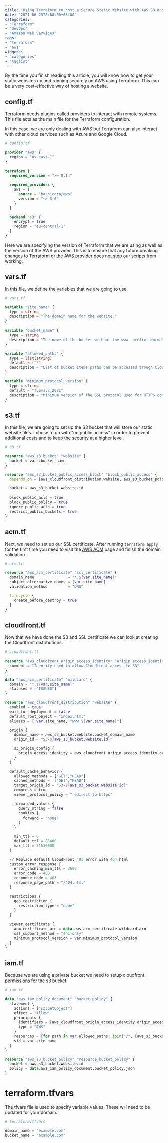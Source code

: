 ```yaml
---
title: "Using Terraform to host a Secure Static Website with AWS S3 and Cloudfront"
date: "2021-06-25T8:00:00+03:00"
categories:
- "Terraform"
- "DevOps"
- "Amazon Web Services"
tags:
- "terraform"
- "aws"
widgets:
- "categories"
- "taglist"
---
```


By the time you finish reading this article, you will know how to get your static websites up and running securely on AWS using Terraform. This can be a very cost-effective way of hosting a website. 

<!--more--> 

## config.tf
Terraform needs plugins called providers to interact with remote systems. 
This file acts as the main file for the Terraform configuration.

In this case, we are only dealing with AWS but Terraform can also interact with other cloud services such as Azure and Google Cloud.

```terraform
# config.tf

provider "aws" {
  region = "us-east-1"
}

terraform {
  required_version = ">= 0.14"

  required_providers {
    aws = {
      source = "hashicorp/aws"
      version = "~> 3.0"
    }
  }

  backend "s3" {
    encrypt = true
    region = "eu-central-1"
  }
}
```
Here we are specifying the version of Terraform that we are using as well as the version of the AWS provider. This is to ensure that any future breaking changes to Terraform or the AWS provider does not stop our scripts from working.


## vars.tf

In this file, we define the variables that we are going to use. 

```terraform
# vars.tf

variable "site_name" {
  type = string
  description = "The domain name for the website."
}

variable "bucket_name" {
  type = string
  description = "The name of the bucket without the www. prefix. Normally domain_name."
}

variable "allowed_paths" {
  type = list(string)
  default = ["*"]
  description = "List of bucket items paths can be accessed trough CloudFront."
}

variable "minimum_protocol_version" {
  type = string
  default = "TLSv1.2_2021"
  description = "Minimum version of the SSL protocol used for HTTPS connections. One of: SSLv3, TLSv1, TLSv1.1_2016, TLSv1.2_2018 , TLSv1.2_2019 and TLSv1.2_2021"
}
```

## s3.tf

In this file, we are going to set up the S3 bucket that will store our static website files. I chose to go with "no public access" in order to prevent additional costs and to keep the security at a higher level.

```terraform
# s3.tf

resource "aws_s3_bucket" "website" {
  bucket = vars.bucket_name
}

resource "aws_s3_bucket_public_access_block" "block_public_access" {
  depends_on = [aws_cloudfront_distribution.website, aws_s3_bucket_policy.resource_bucket_policy]

  bucket = aws_s3_bucket.website.id

  block_public_acls = true
  block_public_policy = true
  ignore_public_acls = true
  restrict_public_buckets = true
}
```
## acm.tf
Next, we need to set up our SSL certificate.
After running `terraform apply` for the first time you need to visit the [AWS ACM](https://console.aws.amazon.com/acm/home?region=us-east-1) page and finish the domain validation.

```terraform
# acm.tf

resource "aws_acm_certificate" "ssl_certificate" {
  domain_name               = "*.${var.site_name}"
  subject_alternative_names = [var.site_name]
  validation_method         = "DNS"

  lifecycle {
    create_before_destroy = true
  }
}
```

## cloudfront.tf
 Now that we have done the S3 and SSL certificate we can look at creating the Cloudfront distributions.

```terraform
# cloudfront.tf

resource "aws_cloudfront_origin_access_identity" "origin_access_identity" {
  comment = "Identity used to allow Cloudfront access to S3"
}

data "aws_acm_certificate" "wildcard" {
  domain = "*.${var.site_name}"
  statuses = ["ISSUED"]
}

resource "aws_cloudfront_distribution" "website" {
  enabled = true
  wait_for_deployment = false
  default_root_object = "index.html"
  aliases = [ var.site_name, "www.${var.site_name}"]

  origin {
    domain_name = aws_s3_bucket.website.bucket_domain_name
    origin_id = "S3-${aws_s3_bucket.website.id}"

    s3_origin_config {
      origin_access_identity = aws_cloudfront_origin_access_identity.origin_access_identity.cloudfront_access_identity_path
    }
  }

  default_cache_behavior {
    allowed_methods = ["GET","HEAD"]
    cached_methods =  ["GET","HEAD"]
    target_origin_id = "S3-${aws_s3_bucket.website.id}"
    compress = true
    viewer_protocol_policy = "redirect-to-https"

    forwarded_values {
      query_string = false
      cookies {
        forward = "none"
      }
    }

    min_ttl = 0
    default_ttl = 86400
    max_ttl = 31536000
  }

  // Replace default CloudFront 403 error with 404.html
  custom_error_response {
    error_caching_min_ttl = 3600
    error_code = 403
    response_code = 403
    response_page_path = "/404.html"
  }

  restrictions {
    geo_restriction {
      restriction_type = "none"
    }
  }
  
  viewer_certificate {
    acm_certificate_arn = data.aws_acm_certificate.wildcard.arn
    ssl_support_method = "sni-only"
    minimum_protocol_version = var.minimum_protocol_version
  }
}
```

## iam.tf
  Because we are using a private bucket we need to setup cloudfront permissions for the s3 bucket.

```terraform
# iam.tf

data "aws_iam_policy_document" "bucket_policy" {
  statement {
    actions = ["s3:GetObject"]
    effect = "Allow"
    principals {
      identifiers = [aws_cloudfront_origin_access_identity.origin_access_identity.iam_arn]
      type = "AWS"
    }
    resources = [for path in var.allowed_paths: join("/", [aws_s3_bucket.website.arn, trimprefix(path,"/")])]
    sid = var.site_name
  }
}

resource "aws_s3_bucket_policy" "resource_bucket_policy" {
  bucket = aws_s3_bucket.website.id
  policy = data.aws_iam_policy_document.bucket_policy.json
}
```

# terraform.tfvars
The tfvars file is used to specify variable values. These will need to be updated for your domain.

```terraform
# terraform.tfvars

domain_name = "example.com"
bucket_name = "example.com"

```

